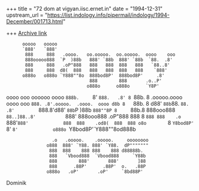 +++
title = "72 dom at vigyan.iisc.ernet.in"
date = "1994-12-31"
upstream_url = "https://list.indology.info/pipermail/indology/1994-December/001713.html"

+++
[Archive link](https://list.indology.info/pipermail/indology/1994-December/001713.html)


          ooooo   ooooo
          `888'   `888'
           888     888   .oooo.   oo.ooooo.  oo.ooooo.  oooo    ooo
           888ooooo888  `P  )88b   888' `88b  888' `88b  `88.  .8'
           888     888   .oP"888   888   888  888   888   `88..8'
           888     888  d8(  888   888   888  888   888    `888'
          o888o   o888o `Y888""8o  888bod8P'  888bod8P'     .8'
                                   888        888       .o..P'
                                  o888o      o888o      `Y8P'


 oooo      ooo                             oooooo   oooo
`888b.     `8'                              `888.   .8'
 8 `88b.    8  .ooooo.oooo oooo    ooo       `888. .8'.ooooo.  .oooo.  oooo d8b
 8   `88b.  8 d88' `88b`88. `88.  .8'         `888.8'd88' `88b`P  )88b `888""8P
 8     `88b.8 888ooo888 `88..]88..8'           `888' 888ooo888 .oP"888  888
 8       `888 888    .o  `888'`888'             888  888    .od8(  888  888
o8o        `8 `Y8bod8P'   `8'  `8'             o888o `Y8bod8P'`Y888""8od888b


                     .o   .ooooo.    .ooooo.     oooooooo
                   o888  888' `Y88. 888' `Y88.  dP"""""""
                    888  888    888 888    888 d88888b.
                    888   `Vbood888  `Vbood888     `Y88b
                    888        888'       888'       ]88
                    888      .88P'      .88P'  o.   .88P
                   o888o   .oP'       .oP'     `8bd88P'


Dominik





